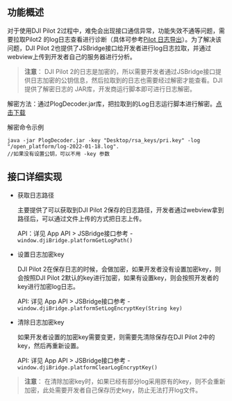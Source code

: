 ## 功能概述

对于使用DJI Pilot 2过程中，难免会出现接口通信异常，功能失效不通等问题，需要拉取Pilot2 的log日志查看进行诊断（具体可参考[Pilot 日志导出](https://developer.dji.com/doc/cloud-api-tutorial/cn/debug/log-export.html)）。为了解决该问题，DJI Pilot 2也提供了JSBridge接口给开发者进行log日志拉取，并通过webview上传到开发者自己的服务器进行分析。

> **注意**：
> DJI Pilot 2的日志是加密的，所以需要开发者通过JSBridge接口提供日志加密的公钥信息，然后拉取到的日志也需要经过解密才能查看。DJI提供了解密日志的 JAR库，开发商运行脚本即可进行日志解密。

解密方法：通过PlogDecoder.jar库，把拉取到的Log日志运行脚本进行解密。<a href="https://terra-1-g.djicdn.com/71a7d383e71a4fb8887a310eb746b47f/cloudapi/V1.1/PlogDecoder.jar" target="_blank">点击下载</a>

解密命令示例

```shell
java -jar PlogDecoder.jar -key "Desktop/rsa_keys/pri.key" -log "/open_platform/log-2022-01-18.log".
//如果没有设置公钥，可以不用 -key 参数
```

## 接口详细实现

* 获取日志路径

  主要提供了可以获取到DJI Pilot 2保存的日志路径，开发者通过webview拿到路径后，可以通过文件上传的方式把日志上传。

  API：详见 App API > JSBridge接口参考 -`window.djiBridge.platformGetLogPath()`

* 设置日志加密key

  DJI Pilot 2在保存日志的时候，会做加密，如果开发者没有设置加密key，则会按照DJI Pilot 2默认的key进行加密，如果有设置key，则会按照开发者的key进行加密log日志。

  API: 详见 App API > JSBridge接口参考 -`window.djiBridge.platformSetLogEncryptKey(String key)`

* 清除日志加密key

  如果开发者设置的加密key需要变更，则需要先清除保存在DJI Pilot 2中的key，然后再重新设置。

  API: 详见 App API > JSBridge接口参考 -`window.djiBridge.platformClearLogEncryptKey()`

> **注意**：
> 在清除加密key时，如果已经有部分log采用原有的key，则不会重新加密，此处需要开发者自己保存历史key，防止无法打开log文件。
